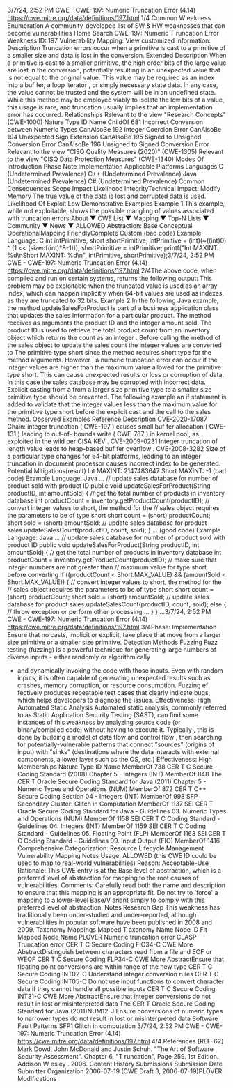 3/7/24, 2:52 PM CWE - CWE-197: Numeric Truncation Error (4.14)
https://cwe.mitre.org/data/deﬁnitions/197.html 1/4
Common W eakness Enumeration
A community-developed list of SW & HW weaknesses that can become
vulnerabilities
Home Search
CWE-197: Numeric T runcation Error
Weakness ID: 197
Vulnerability Mapping: 
View customized information:
 Description
Truncation errors occur when a primitive is cast to a primitive of a smaller size and data is lost in the conversion.
 Extended Description
When a primitive is cast to a smaller primitive, the high order bits of the large value are lost in the conversion, potentially resulting in
an unexpected value that is not equal to the original value. This value may be required as an index into a buf fer, a loop iterator , or
simply necessary state data. In any case, the value cannot be trusted and the system will be in an undefined state. While this method
may be employed viably to isolate the low bits of a value, this usage is rare, and truncation usually implies that an implementation
error has occurred.
 Relationships
 Relevant to the view "Research Concepts" (CWE-1000)
Nature Type ID Name
ChildOf 681 Incorrect Conversion between Numeric Types
CanAlsoBe 192 Integer Coercion Error
CanAlsoBe 194 Unexpected Sign Extension
CanAlsoBe 195 Signed to Unsigned Conversion Error
CanAlsoBe 196 Unsigned to Signed Conversion Error
 Relevant to the view "CISQ Quality Measures (2020)" (CWE-1305)
 Relevant to the view "CISQ Data Protection Measures" (CWE-1340)
 Modes Of Introduction
Phase Note
Implementation
 Applicable Platforms
Languages
C (Undetermined Prevalence)
C++ (Undetermined Prevalence)
Java (Undetermined Prevalence)
C# (Undetermined Prevalence)
 Common Consequences
Scope Impact Likelihood
IntegrityTechnical Impact: Modify Memory
The true value of the data is lost and corrupted data is used.
 Likelihood Of Exploit
Low
 Demonstrative Examples
Example 1
This example, while not exploitable, shows the possible mangling of values associated with truncation errors:About ▼ CWE List ▼ Mapping ▼ Top-N Lists ▼ Community ▼ News ▼
ALLOWED
Abstraction: Base
Conceptual OperationalMapping
FriendlyComplete Custom
(bad code) Example Language: C 
int intPrimitive;
short shortPrimitive;
intPrimitive = (int)(~((int)0) ^ (1 << (sizeof(int)\*8-1)));
shortPrimitive = intPrimitive;
printf("Int MAXINT: %d\nShort MAXINT: %d\n", intPrimitive, shortPrimitive);3/7/24, 2:52 PM CWE - CWE-197: Numeric Truncation Error (4.14)
https://cwe.mitre.org/data/deﬁnitions/197.html 2/4The above code, when compiled and run on certain systems, returns the following output:
This problem may be exploitable when the truncated value is used as an array index, which can happen implicitly when 64-bit values
are used as indexes, as they are truncated to 32 bits.
Example 2
In the following Java example, the method updateSalesForProduct is part of a business application class that updates the sales
information for a particular product. The method receives as arguments the product ID and the integer amount sold. The product ID is
used to retrieve the total product count from an inventory object which returns the count as an integer . Before calling the method of
the sales object to update the sales count the integer values are converted to The primitive type short since the method requires short
type for the method arguments.
However , a numeric truncation error can occur if the integer values are higher than the maximum value allowed for the primitive type
short. This can cause unexpected results or loss or corruption of data. In this case the sales database may be corrupted with incorrect
data. Explicit casting from a from a larger size primitive type to a smaller size primitive type should be prevented. The following
example an if statement is added to validate that the integer values less than the maximum value for the primitive type short before
the explicit cast and the call to the sales method.
 Observed Examples
Reference Description
CVE-2020-17087 Chain: integer truncation ( CWE-197 ) causes small buf fer allocation ( CWE-131 ) leading to out-of-
bounds write ( CWE-787 ) in kernel pool, as exploited in the wild per CISA KEV .
CVE-2009-0231 Integer truncation of length value leads to heap-based buf fer overflow .
CVE-2008-3282 Size of a particular type changes for 64-bit platforms, leading to an integer truncation in document
processor causes incorrect index to be generated.
 Potential Mitigations(result) 
Int MAXINT: 2147483647
Short MAXINT: -1
(bad code) Example Language: Java 
...
// update sales database for number of product sold with product ID
public void updateSalesForProduct(String productID, int amountSold) {
// get the total number of products in inventory database
int productCount = inventory.getProductCount(productID);
// convert integer values to short, the method for the
// sales object requires the parameters to be of type short
short count = (short) productCount;
short sold = (short) amountSold;
// update sales database for product
sales.updateSalesCount(productID, count, sold);
}
...
(good code) Example Language: Java 
...
// update sales database for number of product sold with product ID
public void updateSalesForProduct(String productID, int amountSold) {
// get the total number of products in inventory database
int productCount = inventory.getProductCount(productID);
// make sure that integer numbers are not greater than
// maximum value for type short before converting
if ((productCount < Short.MAX\_VALUE) && (amountSold < Short.MAX\_VALUE)) {
// convert integer values to short, the method for the
// sales object requires the parameters to be of type short
short count = (short) productCount;
short sold = (short) amountSold;
// update sales database for product
sales.updateSalesCount(productID, count, sold);
else {
// throw exception or perform other processing
...
}
}
...3/7/24, 2:52 PM CWE - CWE-197: Numeric Truncation Error (4.14)
https://cwe.mitre.org/data/deﬁnitions/197.html 3/4Phase: Implementation
Ensure that no casts, implicit or explicit, take place that move from a larger size primitive or a smaller size primitive.
 Detection Methods
Fuzzing
Fuzz testing (fuzzing) is a powerful technique for generating large numbers of diverse inputs - either randomly or algorithmically
- and dynamically invoking the code with those inputs. Even with random inputs, it is often capable of generating unexpected
results such as crashes, memory corruption, or resource consumption. Fuzzing ef fectively produces repeatable test cases that
clearly indicate bugs, which helps developers to diagnose the issues.
Effectiveness: High
Automated Static Analysis
Automated static analysis, commonly referred to as Static Application Security Testing (SAST), can find some instances of this
weakness by analyzing source code (or binary/compiled code) without having to execute it. Typically , this is done by building a
model of data flow and control flow , then searching for potentially-vulnerable patterns that connect "sources" (origins of input)
with "sinks" (destinations where the data interacts with external components, a lower layer such as the OS, etc.)
Effectiveness: High
 Memberships
Nature Type ID Name
MemberOf 738 CER T C Secure Coding Standard (2008) Chapter 5 - Integers (INT)
MemberOf 848 The CER T Oracle Secure Coding Standard for Java (2011) Chapter 5 - Numeric Types and
Operations (NUM)
MemberOf 872 CER T C++ Secure Coding Section 04 - Integers (INT)
MemberOf 998 SFP Secondary Cluster: Glitch in Computation
MemberOf 1137 SEI CER T Oracle Secure Coding Standard for Java - Guidelines 03. Numeric Types and
Operations (NUM)
MemberOf 1158 SEI CER T C Coding Standard - Guidelines 04. Integers (INT)
MemberOf 1159 SEI CER T C Coding Standard - Guidelines 05. Floating Point (FLP)
MemberOf 1163 SEI CER T C Coding Standard - Guidelines 09. Input Output (FIO)
MemberOf 1416 Comprehensive Categorization: Resource Lifecycle Management
 Vulnerability Mapping Notes
Usage: ALLOWED (this CWE ID could be used to map to real-world vulnerabilities)
Reason: Acceptable-Use
Rationale:
This CWE entry is at the Base level of abstraction, which is a preferred level of abstraction for mapping to the root causes of
vulnerabilities.
Comments:
Carefully read both the name and description to ensure that this mapping is an appropriate fit. Do not try to 'force' a mapping to a
lower-level Base/V ariant simply to comply with this preferred level of abstraction.
 Notes
Research Gap
This weakness has traditionally been under-studied and under-reported, although vulnerabilities in popular software have been
published in 2008 and 2009.
 Taxonomy Mappings
Mapped T axonomy Name Node ID Fit Mapped Node Name
PLOVER Numeric truncation error
CLASP Truncation error
CER T C Secure Coding FIO34-C CWE More
AbstractDistinguish between characters read from a file and EOF or
WEOF
CER T C Secure Coding FLP34-C CWE More
AbstractEnsure that floating point conversions are within range of the
new type
CER T C Secure Coding INT02-C Understand integer conversion rules
CER T C Secure Coding INT05-C Do not use input functions to convert character data if they
cannot handle all possible inputs
CER T C Secure Coding INT31-C CWE More
AbstractEnsure that integer conversions do not result in lost or
misinterpreted data
The CER T Oracle Secure
Coding Standard for Java
(2011)NUM12-J Ensure conversions of numeric types to narrower types do not
result in lost or misinterpreted data
Software Fault Patterns SFP1 Glitch in computation
3/7/24, 2:52 PM CWE - CWE-197: Numeric Truncation Error (4.14)
https://cwe.mitre.org/data/deﬁnitions/197.html 4/4
 References
[REF-62] Mark Dowd, John McDonald and Justin Schuh. "The Art of Software Security Assessment". Chapter 6, "T runcation",
Page 259. 1st Edition. Addison W esley . 2006.
 Content History
 Submissions
Submission Date Submitter Organization
2006-07-19
(CWE Draft 3, 2006-07-19)PLOVER
 Modifications